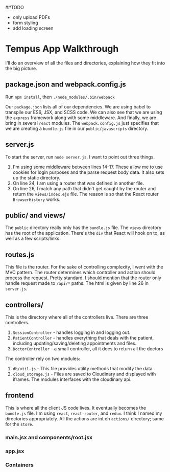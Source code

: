 ##TODO

* only upload PDFs
* form styling
* add loading screen

# Tempus App Walkthrough

I'll do an overview of all the files and directories, explaining how they fit into the big picture.

## package.json and webpack.config.js

Run `npm install`, then `./node_modules/.bin/webpack`

Our `package.json` lists all of our dependencies. We are using babel to transpile our ES6, JSX, and SCSS code. We can also see that we are using the `express` framework along with some middleware. And finally, we are bring in several `react` modules. The `webpack.config.js` just specifies that we are creating a `bundle.js` file in our `public/javascripts` directory.

## server.js

To start the server, run `node server.js`. I want to point out three things.

1. I'm using some middleware between lines 14-17. These allow me to use cookies for login purposes and the parse request body data. It also sets up the static directory.
2. On line 24, I am using a router that was defined in another file.
3. On line 26, I match any path that didn't get caught by the router and return the `views/index.ejs` file. The reason is so that the React router `BrowserHistory` works.

## public/ and views/

The `public` directory really only has the `bundle.js` file. The `views` directory has the root of the application. There's the `div` that React will hook on to, as well as a few scripts/links.

## routes.js

This file is the router. For the sake of controlling complexity, I went with the MVC pattern. The router determines which controller and action should process the request. Pretty standard. I should mention that the router only handle request made to `/api/*` paths. The html is given by line 26 in `server.js`.

## controllers/

This is the directory where all of the controllers live. There are three controllers.

1. `SessionController` - handles logging in and logging out.
2. `PatientController` - handles everything that deals with the patient, including updating/saving/deleting appointments and files.
3. `DoctorController` - a small controller, all it does to return all the doctors

The controller rely on two modules:

1. `db/util.js` - This file provides utility methods that modify the data.
2. `cloud_storage.js` - Files are saved to Cloudinary and displayed with iframes. The modules interfaces with the cloudinary api.

## frontend

This is where all the client JS code lives. It eventually becomes the `bundle.js` file. I'm using `react`, `react-router`, and `redux`. I think I named my directories appropriately. All the actions are int eh `actions/` directory; same for the `store`.

### main.jsx and components/root.jsx

### app.jsx

### Containers
